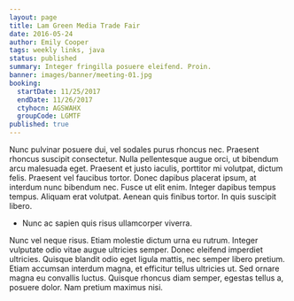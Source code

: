 ```yaml
---
layout: page
title: Lam Green Media Trade Fair
date: 2016-05-24
author: Emily Cooper
tags: weekly links, java
status: published
summary: Integer fringilla posuere eleifend. Proin.
banner: images/banner/meeting-01.jpg
booking:
  startDate: 11/25/2017
  endDate: 11/26/2017
  ctyhocn: AGSWAHX
  groupCode: LGMTF
published: true
---
```

Nunc pulvinar posuere dui, vel sodales purus rhoncus nec. Praesent rhoncus suscipit consectetur. Nulla pellentesque augue orci, ut bibendum arcu malesuada eget. Praesent et justo iaculis, porttitor mi volutpat, dictum felis. Praesent vel faucibus tortor. Donec dapibus placerat ipsum, at interdum nunc bibendum nec. Fusce ut elit enim. Integer dapibus tempus tempus. Aliquam erat volutpat. Aenean quis finibus tortor. In quis suscipit libero.

* Nunc ac sapien quis risus ullamcorper viverra.

Nunc vel neque risus. Etiam molestie dictum urna eu rutrum. Integer vulputate odio vitae augue ultricies semper. Donec eleifend imperdiet ultricies. Quisque blandit odio eget ligula mattis, nec semper libero pretium. Etiam accumsan interdum magna, et efficitur tellus ultricies ut. Sed ornare magna eu convallis luctus. Quisque rhoncus diam semper, egestas tellus a, posuere dolor. Nam pretium maximus nisi.
